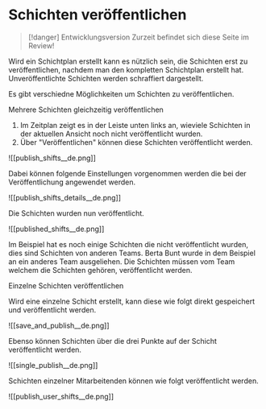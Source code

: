 # Schichten veröffentlichen

>[!danger] Entwicklungsversion
>Zurzeit befindet sich diese Seite im Review!

Wird ein Schichtplan erstellt kann es nützlich sein, die Schichten erst zu veröffentlichen, nachdem man den kompletten Schichtplan erstellt hat. Unveröffentlichte Schichten werden schraffiert dargestellt.

Es gibt verschiedne Möglichkeiten um Schichten zu veröffentlichen.

Mehrere Schichten gleichzeitig veröffentlichen

1. Im Zeitplan zeigt es in der Leiste unten links an, wieviele Schichten in der aktuellen Ansicht noch nicht veröffentlicht wurden.
2. Über "Veröffentlichen" können diese Schichten veröffentlicht werden.

![[publish_shifts__de.png]]

Dabei können folgende Einstellungen vorgenommen werden die bei der Veröffentlichung angewendet werden.

![[publish_shifts_details__de.png]]

Die Schichten wurden nun veröffentlicht.

![[published_shifts__de.png]]

Im Beispiel hat es noch einige Schichten die nicht veröffentlicht wurden, dies sind Schichten von anderen Teams. Berta Bunt wurde in dem Beispiel an ein anderes Team ausgeliehen. Die Schichten müssen vom Team welchem die Schichten gehören, veröffentlicht werden.

Einzelne Schichten veröffentlichen

Wird eine einzelne Schicht erstellt, kann diese wie folgt direkt gespeichert und veröffentlicht werden.

![[save_and_publish__de.png]]

Ebenso können Schichten über die drei Punkte auf der Schicht veröffentlicht werden.

![[single_publish__de.png]]

Schichten einzelner Mitarbeitenden können wie folgt veröffentlicht werden.

![[publish_user_shifts__de.png]]